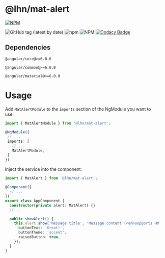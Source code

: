 # @lhn/mat-alert

[![NPM](https://nodei.co/npm/@lhn/mat-alert.png?downloads=true&downloadRank=true&stars=true)](https://nodei.co/npm/@lhn/mat-alert/)

![GitHub tag (latest by date)](https://img.shields.io/github/v/tag/leandro-hermes/mat-alert?label=github&color=24292e)
![npm](https://img.shields.io/npm/v/@lhn/mat-alert?color=CB3837)
![NPM](https://img.shields.io/npm/l/@lhn/mat-alert)
[![Codacy Badge](https://api.codacy.com/project/badge/Grade/edce6ef174074698af4378e1081c62eb)](https://www.codacy.com/manual/lhn/mat-alert?utm_source=github.com&amp;utm_medium=referral&amp;utm_content=leandro-hermes/mat-alert&amp;utm_campaign=Badge_Grade)

## Dependencies

`@angular/core@>=6.0.0`
 
`@angular/common@>=6.0.0`
 
`@angular/material@>=6.0.0` 

# Usage

Add `MatAlertModule` to the `imports` section of the NgModule you want to use:

```typescript
import { MatAlertModule } from '@lhn/mat-alert';
 
@NgModule({
 // ...
 imports: [
   // ...
   MatAlertModule,
 ]
})
```

Inject the service into the component:

```typescript
import { MatAlert } from '@lhn/mat-alert';
 
@Component({
  // ...
})
export class AppComponent {
  constructor(private alert: MatAlert) {}
  // ..

  public showAlert() {
    this.alert.show('Message title', 'Message content (<em>supports HMTL</em>)', {
      buttonText: 'Great!',
      buttonTheme: 'accent',
      raisedButton: true,
    });
  }
}
```
